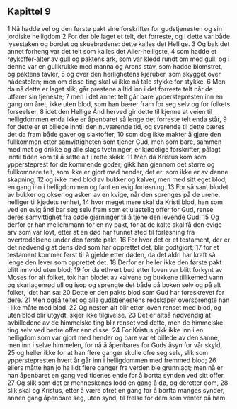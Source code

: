 ## Kapittel 9

1 Nå hadde vel og den første pakt sine forskrifter for gudstjenesten og sin jordiske helligdom
2 For der ble laget et telt, det forreste, og i dette var både lysestaken og bordet og skuebrødene: dette kalles det Hellige.
3 Og bak det annet forheng var det telt som kalles det Aller-helligste,
4 som hadde et røykoffer-alter av gull og paktens ark, som var kledd rundt om med gull, og i denne var en gullkrukke med manna og Arons stav, som hadde blomstret, og paktens tavler,
5 og over den herlighetens kjeruber, som skygget over nådestolen; men om disse ting skal vi ikke nå tale stykke for stykke.
6 Men da nå dette er laget slik, går prestene alltid inn i det forreste telt når de utfører sin tjeneste;
7 men i det annet telt går bare ypperstepresten inn en gang om året, ikke uten blod, som han bærer fram for seg selv og for folkets forseelser,
8 idet den Hellige Ånd herved gir dette til kjenne at veien til helligdommen enda ikke er åpenbaret så lenge det forreste telt enda står,
9 for dette er et billede inntil den nuværende tid, og svarende til dette bæres det da fram både gaver og slaktoffer,
10 som dog ikke makter å gjøre den fullkommen etter samvittigheten som tjener Gud, men som bare, sammen med mat og drikke og alle slags tvetninger, er kjødelige forskrifter, pålagt inntil tiden kom til å sette alt i rette skikk.
11 Men da Kristus kom som yppersteprest for de kommende goder, gikk han gjennom det større og fullkomnere telt, som ikke er gjort med hender, det er: som ikke er av denne skapning,
12 og ikke med blod av bukker og kalver, men med sitt eget blod, en gang inn i helligdommen og fant en evig forløsning.
13 For så sant blodet av bukker og okser og asken av en kvige, når den sprenges på de urene, helliger til kjødets renhet,
14 hvor meget mere skal da Kristi blod, han som ved en evig ånd bar seg selv fram som et ulastelig offer for Gud, rense deres samvittighet fra døde gjerninger til å tjene den levende Gud!
15 Og derfor er han mellemmann for en ny pakt, for at de kalte skal få den evige arv som var lovt, etter at en død har funnet sted til forløsning fra overtredelsene under den første pakt.
16 For hvor det er et testament, der er det nødvendig at dens død som har opprettet det, blir godtgjort;
17 for et testament kommer først til å gjelde etter døden, da det aldri har kraft så lenge den lever som opprettet det.
18 Derfor er heller ikke den første pakt blitt innvidd uten blod;
19 for da ethvert bud etter loven var blitt forkynt av Moses for alt folket, tok han blodet av kalvene og bukkene tillikemed vann og skarlagenrød ull og isop og sprengte det både på boken selv og på alt folket, idet han sa:
20 Dette er den pakts blod som Gud har foreskrevet for dere.
21 Men også teltet og alle gudstjenestens redskaper oversprengte han i like måte med blod.
22 Og nesten alt blir etter loven renset med blod, og uten blod blir utgydt, skjer ikke tilgivelse.
23 Det er altså nødvendig at avbilledene av de himmelske ting blir renset ved dette, men de himmelske ting selv ved bedre offer enn disse.
24 For Kristus gikk ikke inn i en helligdom som var gjort med hender og bare var et billede av den sanne, men inn i selve himmelen, for nå å åpenbares for Guds åsyn for vår skyld,
25 og heller ikke for at han flere ganger skulle ofre seg selv, slik som ypperstepresten hvert år går inn i helligdommen med fremmed blod;
26 ellers måtte han jo ha lidt flere ganger fra verden ble grunnlagt; men nå er han åpenbaret en gang ved tidenes ende for å bortta synden ved sitt offer.
27 Og slik som det er menneskenes lodd en gang å dø, og deretter dom,
28 slik skal og Kristus, etter å være ofret en gang for å bortta manges synder, annen gang åpenbare seg, uten synd, til frelse for dem som venter på ham.
